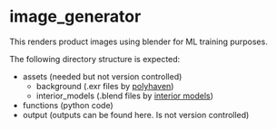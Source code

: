 
# image_generator

This renders product images using blender for ML training purposes.

The following directory structure is expected:

- assets (needed but not version controlled)
  - background (.exr files by [polyhaven](https://polyhaven.com/hdris))
  - interior_models (.blend files by [interior models](https://www.blendermarket.com/products/1000-interior-models))
- functions (python code)
- output (outputs can be found here. Is not version controlled)
